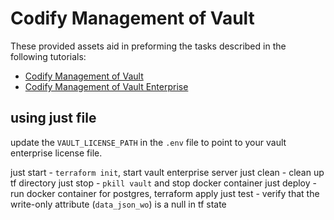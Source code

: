 # Codify Management of Vault

These provided assets aid in preforming the tasks described in the following tutorials:

- [Codify Management of Vault](https://learn.hashicorp.com/tutorials/vault/codify-mgmt-oss)
- [Codify Management of Vault Enterprise](https://learn.hashicorp.com/tutorials/vault/codify-mgmt-enterprise)

## using just file

update the `VAULT_LICENSE_PATH` in the `.env` file to point to your vault enterprise license file.

just start - `terraform init`, start vault enterprise server
just clean - clean up tf directory
just stop - `pkill vault` and stop docker container
just deploy - run docker container for postgres, terraform apply
just test - verify that the write-only attribute (`data_json_wo`) is a null in tf state

